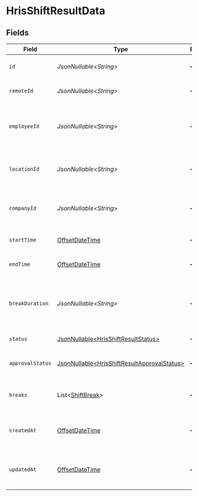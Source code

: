 # HrisShiftResultData


## Fields

| Field                                                                                                    | Type                                                                                                     | Required                                                                                                 | Description                                                                                              | Example                                                                                                  |
| -------------------------------------------------------------------------------------------------------- | -------------------------------------------------------------------------------------------------------- | -------------------------------------------------------------------------------------------------------- | -------------------------------------------------------------------------------------------------------- | -------------------------------------------------------------------------------------------------------- |
| `id`                                                                                                     | *JsonNullable\<String>*                                                                                  | :heavy_minus_sign:                                                                                       | Unique identifier                                                                                        | 8187e5da-dc77-475e-9949-af0f1fa4e4e3                                                                     |
| `remoteId`                                                                                               | *JsonNullable\<String>*                                                                                  | :heavy_minus_sign:                                                                                       | Provider's unique identifier                                                                             | 8187e5da-dc77-475e-9949-af0f1fa4e4e3                                                                     |
| `employeeId`                                                                                             | *JsonNullable\<String>*                                                                                  | :heavy_minus_sign:                                                                                       | The employee ID associated with this shift                                                               | emp_123456789                                                                                            |
| `locationId`                                                                                             | *JsonNullable\<String>*                                                                                  | :heavy_minus_sign:                                                                                       | The location ID where this shift takes place                                                             | loc_123456789                                                                                            |
| `companyId`                                                                                              | *JsonNullable\<String>*                                                                                  | :heavy_minus_sign:                                                                                       | The company ID associated with this shift                                                                | comp_123456789                                                                                           |
| `startTime`                                                                                              | [OffsetDateTime](https://docs.oracle.com/javase/8/docs/api/java/time/OffsetDateTime.html)                | :heavy_minus_sign:                                                                                       | The start time of the shift                                                                              | 2024-03-20T09:00:00Z                                                                                     |
| `endTime`                                                                                                | [OffsetDateTime](https://docs.oracle.com/javase/8/docs/api/java/time/OffsetDateTime.html)                | :heavy_minus_sign:                                                                                       | The end time of the shift                                                                                | 2024-03-20T17:00:00Z                                                                                     |
| `breakDuration`                                                                                          | *JsonNullable\<String>*                                                                                  | :heavy_minus_sign:                                                                                       | The total break duration for this shift in ISO 8601 duration format                                      | PT1H30M                                                                                                  |
| `status`                                                                                                 | [JsonNullable\<HrisShiftResultStatus>](../../models/components/HrisShiftResultStatus.md)                 | :heavy_minus_sign:                                                                                       | The status of the shift                                                                                  |                                                                                                          |
| `approvalStatus`                                                                                         | [JsonNullable\<HrisShiftResultApprovalStatus>](../../models/components/HrisShiftResultApprovalStatus.md) | :heavy_minus_sign:                                                                                       | The approval status of the shift                                                                         |                                                                                                          |
| `breaks`                                                                                                 | List\<[ShiftBreak](../../models/components/ShiftBreak.md)>                                               | :heavy_minus_sign:                                                                                       | The breaks taken during this shift                                                                       |                                                                                                          |
| `createdAt`                                                                                              | [OffsetDateTime](https://docs.oracle.com/javase/8/docs/api/java/time/OffsetDateTime.html)                | :heavy_minus_sign:                                                                                       | The date and time the shift was created                                                                  | 2024-03-20T08:00:00Z                                                                                     |
| `updatedAt`                                                                                              | [OffsetDateTime](https://docs.oracle.com/javase/8/docs/api/java/time/OffsetDateTime.html)                | :heavy_minus_sign:                                                                                       | The date and time the shift was last updated                                                             | 2024-03-20T08:00:00Z                                                                                     |